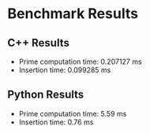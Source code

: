 # Benchmark Results

## C++ Results
- Prime computation time: 0.207127 ms
- Insertion time: 0.099285 ms

## Python Results
- Prime computation time: 5.59 ms
- Insertion time: 0.76 ms

